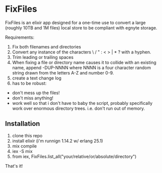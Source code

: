 # FixFiles

FixFiles is an elixir app designed for a one-time use to convert a large (roughly 10TB and 1M files) local store to be compliant with egnyte storage.

Requirements:
1. Fix both filenames and directories
2. Convert any instance of the characters \  /  "   :  < >  |  *  ? with a hyphen.
3. Trim leading or trailing spaces
4. When fixing a file or directory name causes it to collide with an existing name, append -DUP-NNNN where NNNN is a four character random string drawn from the letters A-Z and number 0-9.
5. create a text change log 
6. has to be robust:
  - don't mess up the files!
  - don't miss anything!
  - work well so that i don't have to baby the script, probably specifically work over enormous directory trees.  i.e. don't run out of memory.

## Installation

1. clone this repo
2. install elixir (i'm runnign 1.14.2 w/ erlang 25.1)
3. mix compile
4. iex -S mix
5. from iex, FixFiles.list_all("your/relative/or/absolute/directory")

That's it!